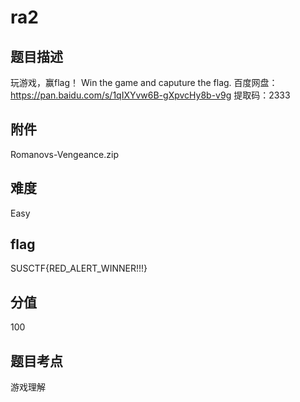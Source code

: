 # ra2

## 题目描述
玩游戏，赢flag！
Win the game and caputure the flag.
百度网盘：https://pan.baidu.com/s/1qIXYvw6B-gXpvcHy8b-v9g
提取码：2333

## 附件
Romanovs-Vengeance.zip

## 难度
Easy

## flag
SUSCTF{RED_ALERT_WINNER!!!}

## 分值
100

## 题目考点
游戏理解
